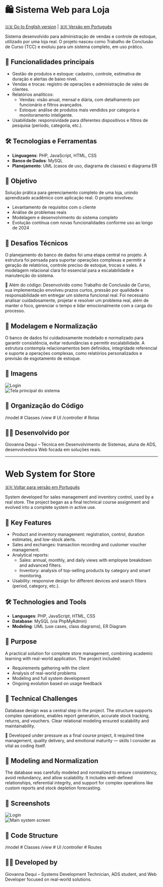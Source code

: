 # 🛍️ Sistema Web para Loja

[🇬🇧 Go to English version](#web-system-for-store) | [🇧🇷 Versão em Português](#sistema-web-para-loja)

Sistema desenvolvido para administração de vendas e controle de estoque, utilizado por uma loja real. O projeto nasceu como Trabalho de Conclusão de Curso (TCC) e evoluiu para um sistema completo, em uso prático.

## 🚀 Funcionalidades principais 

- Gestão de produtos e estoque: cadastro, controle, estimativa de duração e alertas de baixo nível.
- Vendas e trocas: registro de operações e administração de vales de clientes.
- Relatórios analíticos:
  - Vendas: visão anual, mensal e diária, com detalhamento por funcionário e filtros avançados.
  - Estoque: análise de produtos mais vendidos por categoria e monitoramento inteligente.
- Usabilidade: responsividade para diferentes dispositivos e filtros de pesquisa (período, categoria, etc.).

## 🛠️ Tecnologias e Ferramentas

- **Linguagens**: PHP, JavaScript, HTML, CSS  
- **Banco de Dados**: MySQL 
- **Planejamento**: UML (casos de uso, diagrama de classes) e diagrama ER

## 🎯 Objetivo

Solução prática para gerenciamento completo de uma loja, unindo aprendizado acadêmico com aplicação real. O projeto envolveu:

- Levantamento de requisitos com o cliente  
- Análise de problemas reais  
- Modelagem e desenvolvimento do sistema completo  
- Evolução contínua com novas funcionalidades conforme uso ao longo de 2024

## 🧩 Desafios Técnicos

O planejamento do banco de dados foi uma etapa central no projeto. A estrutura foi pensada para suportar operações complexas e permitir a geração de relatórios, controle preciso de estoque, trocas e vales. A modelagem relacional clara foi essencial para a escalabilidade e manutenção do sistema.

🧠 Além do código: Desenvolvido como Trabalho de Conclusão de Curso, sua implementação envolveu prazos curtos, pressão por qualidade e responsabilidade em entregar um sistema funcional real. Foi necessário analisar cuidadosamente, projetar e resolver um problema real, além de manter o foco, gerenciar o tempo e lidar emocionalmente com a carga do processo.

## 🧩 Modelagem e Normalização

O banco de dados foi cuidadosamente modelado e normalizado para garantir consistência, evitar redundâncias e permitir escalabilidade. A estrutura contempla relacionamentos bem definidos, integridade referencial e suporte a operações complexas, como relatórios personalizados e previsão de esgotamento de estoque.

## 📸 Imagens

![Login](imagem-1.png)  
![Tela principal do sistema](imagem-2.png)

## 📁 Organização do Código

/model # Classes
/view # UI
/controller # Rotas


## 👩‍💻 Desenvolvido por

Giovanna Dequi – Técnica em Desenvolvimento de Sistemas, aluna de ADS, desenvolvedora Web focada em soluções reais.

---

# Web System for Store

[🇧🇷 Voltar para versão em Português](#sistema-web-para-loja)

System developed for sales management and inventory control, used by a real store. The project began as a final technical course assignment and evolved into a complete system in active use.

## 🚀 Key Features

- Product and inventory management: registration, control, duration estimates, and low-stock alerts.
- Sales and exchanges: transaction recording and customer voucher management.
- Analytical reports:
  - Sales: annual, monthly, and daily views with employee breakdown and advanced filters.
  - Inventory: analysis of top-selling products by category and smart monitoring.
- Usability: responsive design for different devices and search filters (period, category, etc.).

## 🛠️ Technologies and Tools

- **Languages**: PHP, JavaScript, HTML, CSS  
- **Database**: MySQL (via PhpMyAdmin)  
- **Modeling**: UML (use cases, class diagrams), ER Diagram

## 🎯 Purpose

A practical solution for complete store management, combining academic learning with real-world application. The project included:

- Requirements gathering with the client  
- Analysis of real-world problems  
- Modeling and full system development  
- Ongoing evolution based on usage feedback  

## 🧩 Technical Challenges

Database design was a central step in the project. The structure supports complex operations, enables report generation, accurate stock tracking, returns, and vouchers. Clear relational modeling ensured scalability and maintainability.

🧠 Developed under pressure as a final course project, it required time management, quality delivery, and emotional maturity — skills I consider as vital as coding itself.

## 🧩 Modeling and Normalization

The database was carefully modeled and normalized to ensure consistency, avoid redundancy, and allow scalability. It includes well-defined relationships, referential integrity, and support for complex operations like custom reports and stock depletion forecasting.

## 📸 Screenshots

![Login](imagem-1.png)  
![Main system screen](imagem-2.png)

## 📁 Code Structure

/model # Classes
/view # UI
/controller # Routes

## 👩‍💻 Developed by

Giovanna Dequi – Systems Development Technician, ADS student, and Web Developer focused on real-world solutions.

